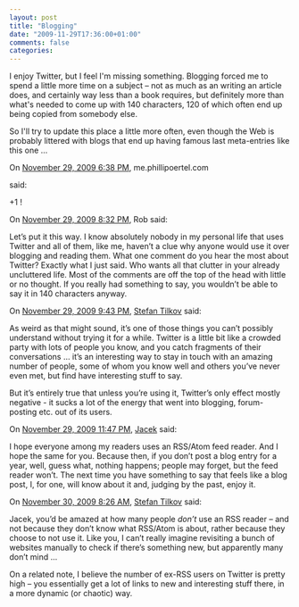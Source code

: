 ```yaml
---
layout: post
title: "Blogging"
date: "2009-11-29T17:36:00+01:00"
comments: false
categories: 
---
```


<p>I enjoy Twitter, but I feel I'm missing something. Blogging forced me to spend a little more time on a subject – not as much as an writing an article does, and certainly way less than a book requires, but definitely more than what's needed to come up with 140 characters, 120 of which often end up being copied from somebody else.</p>

<p>So I'll try to update this place a little more often, even though the Web is probably littered with blogs that end up having famous last meta-entries like this one …</p>

<section class="comments">



<div class="comment" id="comment-2078">
On <a href="#comment-2078" title="Permalink to this comment">November 29, 2009  6:38 PM</a>, me.phillipoertel.com

<a href="http://me.phillipoertel.com/" class="commenter-profile"></a>
said:
<p>+1 !</p>


<div class="comment" id="comment-2079">
On <a href="#comment-2079" title="Permalink to this comment">November 29, 2009  8:32 PM</a>, Rob
said:
<p>Let&#8217;s put it this way. I know absolutely nobody in my personal life that uses Twitter and all of them, like me, haven&#8217;t a clue why anyone would use it over blogging and reading them. What one comment do you hear the most about Twitter? Exactly what I just said. Who wants all that clutter in your already uncluttered life. Most of the comments are off the top of the head with little or no thought. If you really had something to say, you wouldn&#8217;t be able to say it in 140 characters anyway.</p>


<div class="comment" id="comment-2080">
On <a href="#comment-2080" title="Permalink to this comment">November 29, 2009  9:43 PM</a>, 
<a href="/en/staff/st/">Stefan Tilkov</a>
said:
<p>As weird as that might sound, it&#8217;s one of those things you can&#8217;t possibly understand without trying it for a while. Twitter is a little bit like a crowded party with lots of people you know, and you catch fragments of their conversations … it&#8217;s an interesting way to stay in touch with an amazing number of people, some of whom you know well and others you&#8217;ve never even met, but find have interesting stuff to say.</p>

<p>But it&#8217;s entirely true that unless you&#8217;re using it, Twitter&#8217;s only effect mostly negative - it sucks a lot of the energy that went into blogging, forum-posting etc. out of its users.</p>


<div class="comment" id="comment-2081">
On <a href="#comment-2081" title="Permalink to this comment">November 29, 2009 11:47 PM</a>, <a href="http://jacek.cz/blog/" title="http://jacek.cz/blog/" rel="nofollow">Jacek</a>
said:
<p>I hope everyone among my readers uses an RSS/Atom feed reader. And I hope the same for you. Because then, if you don&#8217;t post a blog entry for a year, well, guess what, nothing happens; people may forget, but the feed reader won&#8217;t. The next time you have something to say that feels like a blog post, I, for one, will know about it and, judging by the past, enjoy it.</p>


<div class="comment" id="comment-2082">
On <a href="#comment-2082" title="Permalink to this comment">November 30, 2009  8:26 AM</a>, 
<a href="/en/staff/st/">Stefan Tilkov</a>
said:
<p>Jacek, you&#8217;d be amazed at how many people <em>don&#8217;t</em> use an RSS reader – and not because they don&#8217;t know what RSS/Atom is about, rather because they choose to not use it. Like you, I can&#8217;t really imagine revisiting a bunch of websites manually to check if there&#8217;s something new, but apparently many don&#8217;t mind …</p>

<p>On a related note, I believe the number of ex-RSS users on Twitter is pretty high – you essentially get a lot of links to new and interesting stuff there, in a more dynamic (or chaotic) way.</p>


</section>

